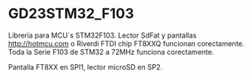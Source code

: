 # GD23STM32_F103

Librería para MCU´s STM32F103. Lector SdFat y pantallas http://hotmcu.com o Riverdi
FTDI chip FT8XXQ funcionan corectamente. Toda la Serie F103 de STM32 a 72MHz funciona corectamente.

Pantalla FT8XX en SPI1, lector microSD en SP2.
